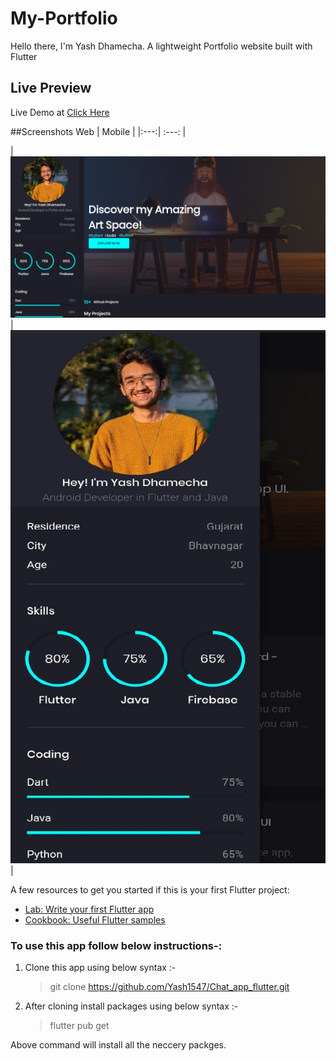 # My-Portfolio
Hello there, I'm Yash Dhamecha. A lightweight Portfolio website built with Flutter

## Live Preview

Live Demo at [Click Here](https://my-portfolio-d7547.web.app)


##Screenshots
Web | Mobile |
|:---:| :---: |

| ![Menu](https://github.com/Yash1547/My-Portfolio/blob/main/ss/desktop.png)| ![Menu](https://github.com/Yash1547/My-Portfolio/blob/main/ss/mobile.png) |

A few resources to get you started if this is your first Flutter project:

- [Lab: Write your first Flutter app](https://docs.flutter.dev/get-started/codelab)
- [Cookbook: Useful Flutter samples](https://docs.flutter.dev/cookbook)

### To use this app follow below instructions-:

1. Clone this app using below syntax :-

   > git clone https://github.com/Yash1547/Chat_app_flutter.git

2. After cloning install packages using below syntax :-
   > flutter pub get

Above command will install all the neccery packges.

